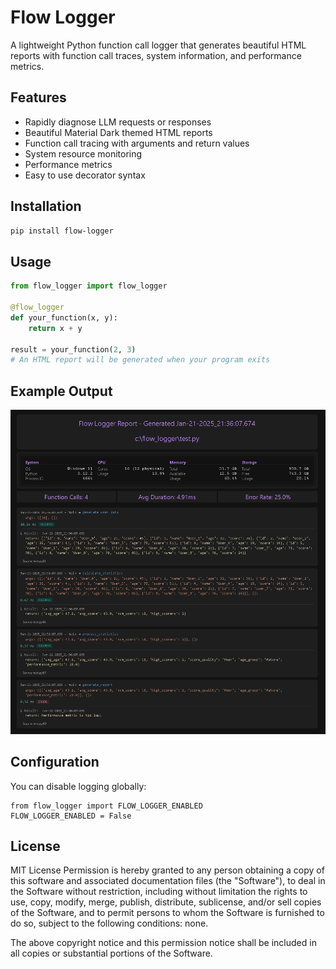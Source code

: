 # Flow Logger

A lightweight Python function call logger that generates beautiful HTML reports with function call traces, system information, and performance metrics.

## Features
- Rapidly diagnose LLM requests or responses
- Beautiful Material Dark themed HTML reports
- Function call tracing with arguments and return values
- System resource monitoring
- Performance metrics
- Easy to use decorator syntax

## Installation
```bash
pip install flow-logger
```

## Usage
```python
from flow_logger import flow_logger

@flow_logger
def your_function(x, y):
    return x + y

result = your_function(2, 3)
# An HTML report will be generated when your program exits
```

## Example Output
![Report Screenshot](https://github.com/573dave/flow_logger/blob/main/FlowLogger.png?raw=true)

## Configuration
You can disable logging globally:
```
from flow_logger import FLOW_LOGGER_ENABLED
FLOW_LOGGER_ENABLED = False
```

## License
MIT License
Permission is hereby granted to any person obtaining a copy of this software and associated documentation files (the "Software"), to deal in the Software without restriction, including without limitation the rights to use, copy, modify, merge, publish, distribute, sublicense, and/or sell copies of the Software, and to permit persons to whom the Software is furnished to do so, subject to the following conditions: none.

The above copyright notice and this permission notice shall be included in all copies or substantial portions of the Software.
